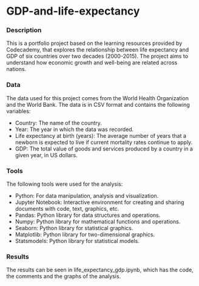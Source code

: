 # GDP-and-life-expectancy

### Description
This is a portfolio project based on the learning resources provided by Codecademy, that explores the relationship between life expectancy and GDP of six countries over two decades (2000-2015). The project aims to understand how economic growth and well-being are related across nations.

### Data
The data used for this project comes from the World Health Organization and the World Bank. The data is in CSV format and contains the following variables:

- Country: The name of the country.
- Year: The year in which the data was recorded.
- Life expectancy at birth (years): The average number of years that a newborn is expected to live if current mortality rates continue to apply.
- GDP: The total value of goods and services produced by a country in a given year, in US dollars.

### Tools
The following tools were used for the analysis:

- Python: For data manipulation, analysis and visualization.
- Jupyter Notebook: Interactive environment for creating and sharing documents with code, text, graphics, etc.
- Pandas: Python library for data structures and operations.
- Numpy: Python library for mathematical functions and operations.
- Seaborn: Python library for statistical graphics.
- Matplotlib: Python library for two-dimensional graphics.
- Statsmodels: Python library for statistical models.

### Results
The results can be seen in life_expectancy_gdp.ipynb, which has the code, the comments and the graphs of the analysis.
